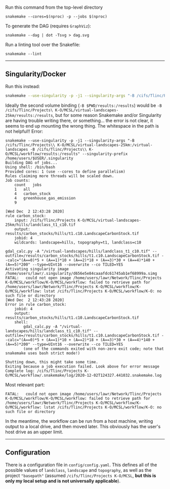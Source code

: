 Run this command from the top-level directory

`snakemake --cores=$(nproc) -p --jobs $(nproc)`

To generate the DAG (requires `GraphViz`):

`snakemake --dag | dot -Tsvg > dag.svg`

Run a linting tool over the Snakefile:

`snakemake --lint`

---

## Singularity/Docker

Run this instead:

```bash
snakemake --use-singularity -p -j1 --singularity-args "-B /cifs/Tlinc/Projects\ K-O/MCSL/virtual-landscapes-25km:/virtual-landscapes -B $PWD/results:/results -B $PWD/logs:/logs" --singularity-prefix /home/users/$USER/.singularity --use-conda
```

Ideally the second volume binding (`-B $PWD/results:/results`) would be `-B /cifs/Tlinc/Projects\ K-O/MCSL/virtual-landscapes-25km/results:/results`, but for some reason Snakemake and/or Singularity are having trouble writing there, or something... the error is not clear, it seems to end up mounting the wrong thing. The whitespace in the path is not helpful!! Error:

```
snakemake --use-singularity -p -j1 --singularity-args "-B /cifs/Tlinc/Projects\\ K-O/MCSL/virtual-landscapes-25km:/virtual-landscapes -B /cifs/Tlinc/Projects\\ K-O/MCSL/workflow/results:/results" --singularity-prefix /home/users/$USER/.singularity
Building DAG of jobs...
Using shell: /bin/bash
Provided cores: 1 (use --cores to define parallelism)
Rules claiming more threads will be scaled down.
Job counts:
	count	jobs
	1	all
	4	carbon_stock
	4	greenhouse_gas_emission
	9

[Wed Dec  2 12:43:28 2020]
rule carbon_stock:
    input: /cifs/Tlinc/Projects K-O/MCSL/virtual-landscapes-25km/hills/landclass_t1_c10.tif
    output: results/carbon_stocks/hills/t1.c10.LandscapeCarbonStock.tif
    jobid: 4
    wildcards: landscape=hills, topography=t1, landclass=c10

gdal_calc.py -A "/virtual-landscapes/hills/landclass_t1_c10.tif" --outfile=/results/carbon_stocks/hills/t1.c10.LandscapeCarbonStock.tif --calc="(A==0)*5 + (A==1)*10 + (A==2)*18 + (A==3)*30 + (A==4)*140 + (A==5)*200" --type=UInt16 --overwrite --co TILED=YES
Activating singularity image /home/users/lawr/.singularity/d656e5e84caaafdc61745ab1ef68999a.simg
FATAL:   could not open image /home/users/lawr/Network/Tlinc/Projects K-O/MCSL/workflow/K-O/MCSL/workflow: failed to retrieve path for /home/users/lawr/Network/Tlinc/Projects K-O/MCSL/workflow/K-O/MCSL/workflow: lstat /cifs/Tlinc/Projects K-O/MCSL/workflow/K-O: no such file or directory
[Wed Dec  2 12:43:28 2020]
Error in rule carbon_stock:
    jobid: 4
    output: results/carbon_stocks/hills/t1.c10.LandscapeCarbonStock.tif
    shell:
        gdal_calc.py -A "/virtual-landscapes/hills/landclass_t1_c10.tif" --outfile=/results/carbon_stocks/hills/t1.c10.LandscapeCarbonStock.tif --calc="(A==0)*5 + (A==1)*10 + (A==2)*18 + (A==3)*30 + (A==4)*140 + (A==5)*200" --type=UInt16 --overwrite --co TILED=YES
        (one of the commands exited with non-zero exit code; note that snakemake uses bash strict mode!)

Shutting down, this might take some time.
Exiting because a job execution failed. Look above for error message
Complete log: /cifs/Tlinc/Projects K-O/MCSL/workflow/.snakemake/log/2020-12-02T124327.441032.snakemake.log
```

Most relevant part:

```
FATAL:   could not open image /home/users/lawr/Network/Tlinc/Projects K-O/MCSL/workflow/K-O/MCSL/workflow: failed to retrieve path for /home/users/lawr/Network/Tlinc/Projects K-O/MCSL/workflow/K-O/MCSL/workflow: lstat /cifs/Tlinc/Projects K-O/MCSL/workflow/K-O: no such file or directory
```

In the meantime, the workflow can be run from a host machine, writing output to a local drive, and then moved later. This obviously has the user's host drive as an upper limit.

---

## Configuration

There is a configuration file in `config/config.yaml`. This defines all of the possible values of `landclass`, `landscape` and `topography`, as well as the project `"basepath"` (assumed `/cifs/Tlinc/Projects K-O/MCSL`, **but this is only my local setup and is not universally applicable**).
